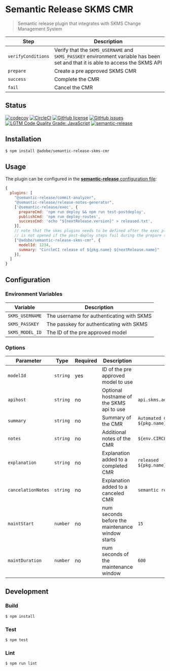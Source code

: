 # Semantic Release SKMS CMR

> Semantic release plugin that integrates with SKMS Change Management System

| Step               | Description                                                                                                                  |
|--------------------|------------------------------------------------------------------------------------------------------------------------------|
| `verifyConditions` | Verify that the `SKMS_USERNAME` and `SKMS_PASSKEY` environment variable has been set and that it is able to access the SKMS API |
| `prepare`          | Create a pre approved SKMS CMR                                                                                               |
| `success`          | Complete the CMR                                                                                                             |
| `fail`             | Cancel the CMR                                                                                                               |

## Status
[![codecov](https://img.shields.io/codecov/c/github/adobe/semantic-release-skms-cmr.svg)](https://codecov.io/gh/adobe/semantic-release-skms-cmr)
[![CircleCI](https://img.shields.io/circleci/project/github/adobe/semantic-release-skms-cmr.svg)](https://circleci.com/gh/adobe/semantic-release-skms-cmr)
[![GitHub license](https://img.shields.io/github/license/adobe/semantic-release-skms-cmr.svg)](https://github.com/adobe/semantic-release-skms-cmr/blob/master/LICENSE.txt)
[![GitHub issues](https://img.shields.io/github/issues/adobe/semantic-release-skms-cmr.svg)](https://github.com/adobe/semantic-release-skms-cmr/issues)
[![LGTM Code Quality Grade: JavaScript](https://img.shields.io/lgtm/grade/javascript/g/adobe/semantic-release-skms-cmr.svg?logo=lgtm&logoWidth=18)](https://lgtm.com/projects/g/adobe/semantic-release-skms-cmr)
[![semantic-release](https://img.shields.io/badge/%20%20%F0%9F%93%A6%F0%9F%9A%80-semantic--release-e10079.svg)](https://github.com/semantic-release/semantic-release)

## Installation

```bash
$ npm install @adobe/semantic-release-skms-cmr
```


## Usage

The plugin can be configured in the [**semantic-release** configuration file](https://github.com/semantic-release/semantic-release/blob/master/docs/usage/configuration.md#configuration):

```js
{
  plugins: [
    "@semantic-release/commit-analyzer",
    "@semantic-release/release-notes-generator",
    ['@semantic-release/exec', {
      prepareCmd: 'npm run deploy && npm run test-postdeploy',
      publishCmd: 'npm run deploy-routes',
      successCmd: 'echo "${nextRelease.version}" > released.txt',
    }],
    // note that the skms plugins needs to be defined after the exec plugin, so that the CMR can
    // is not opened if the post-deploy steps fail during the prepare step.
    ["@adobe/semantic-release-skms-cmr", {
      modelId: 1234,
      summary: "CircleCI release of ${pkg.name} ${nextRelease.name}"
    }],
  ]
}
```

## Configuration

### Environment Variables

| Variable        | Description                               |
|-----------------|-------------------------------------------|
| `SKMS_USERNAME` | The username for authenticating with SKMS |
| `SKMS_PASSKEY`  | The passkey for authenticating with SKMS  |
| `SKMS_MODEL_ID` | The ID of the pre approved model          |

### Options

| Parameter          | Type     | Required | Description                                      | default                                                      |
|--------------------|----------|----------|--------------------------------------------------|--------------------------------------------------------------|
| `modelId`          | `string` | yes      | ID of the pre approved model to use              |                                                              |
| `apihost`          | `string` | no       | Optional hostname of the SKMS api to use         | `api.skms.adobe.com`                                         |
| `summary`          | `string` | no       | Summary of the CMR                               | `Automated CI/CD release of ${pkg.name} ${nextRelease.name}` |
| `notes`            | `string` | no       | Additional notes of the CMR                      | `${env.CIRCLE_BUILD_URL}`                                    |
| `explanation`      | `string` | no       | Explanation added to a completed CMR             | `released ${pkg.name}@${nextRelease.version}`                |
| `cancelationNotes` | `string` | no       | Explanation added to a canceled CMR              | `semantic released failed.`                                  |
| `maintStart`       | `number` | no       | num seconds before the maintenance window starts | `15`                                                         |
| `maintDuration`    | `number` | no       | num seconds of the maintenance window            | `600`                                                        |


## Development

### Build

```bash
$ npm install
```

### Test

```bash
$ npm test
```

### Lint

```bash
$ npm run lint
```
